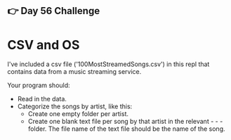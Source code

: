 ## 👉 Day 56 Challenge
# CSV and OS
I've included a csv file ('100MostStreamedSongs.csv') in this repl that contains data from a music streaming service.

Your program should:

- Read in the data.
- Categorize the songs by artist, like this:
    - Create one empty folder per artist.
    - Create one blank text file per song by that artist in the relevant - - - folder. The file name of the text file should be the name of the song.